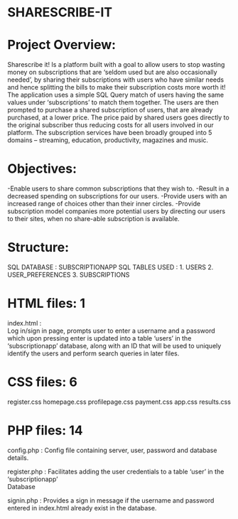 # SHARESCRIBE-IT

# Project Overview:
Sharescribe it! Is a platform built with a goal to allow users to stop wasting money on subscriptions that are ‘seldom used but are also occasionally needed’, by sharing their subscriptions with users who have similar needs and hence splitting the bills to make their subscription costs more worth it!
The application uses a simple SQL Query match of users having the same values under ‘subscriptions’ to match them together.
The users are then prompted to purchase a shared subscription of users, that are already purchased, at a lower price.
The price paid by shared users goes directly to the original subscriber thus reducing costs for all users involved in our platform.
The subscription services have been broadly grouped into 5 domains – streaming, education, productivity, magazines and music.

# Objectives:
 -Enable users to share common subscriptions that they wish to. 
 -Result in a decreased spending on subscriptions for our users.
 -Provide users with an increased range of choices other than their inner circles.
 -Provide subscription model companies more potential users by directing our users to their sites, when no share-able subscription is available.

# Structure: 
 
SQL DATABASE         :  SUBSCRIPTIONAPP
SQL TABLES USED    :    1. USERS
                        2. USER_PREFERENCES
                        3. SUBSCRIPTIONS
 
# HTML files: 1
 
index.html :   
Log in/sign in page, prompts user to enter a username and a password which upon pressing enter is updated into a table ‘users’ in the ‘subscriptionapp’ database, along with an ID that will be used to uniquely identify the users  and perform search queries in later files.
 
 
# CSS files: 6
 
register.css
homepage.css
profilepage.css
payment.css
app.css
results.css
 
 
# PHP files:  14
 
config.php : 
      Config file containing server, user, password and database details. 
 
register.php : 
      Facilitates adding the user credentials to a table ‘user’ in the ‘subscriptionapp’  
      Database
 
signin.php :
      Provides a sign in message if the username and password entered in index.html already exist in the database.
